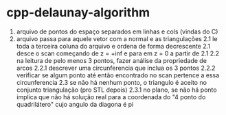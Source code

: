 # cpp-delaunay-algorithm

1. arquivo de pontos do espaço separados em linhas e cols (vindas do C)
2. arquivo passa para aquele vetor com a normal e as triangulações
  2.1 le toda a terceira coluna do arquivo e ordena de forma decrescente
  2.1 desce o scan começando de z = +inf e para em z = 0 a partir de 2.1
  2.2 na leitura de pelo menos 3 pontos, fazer análise da propriedade de arcos
    2.2.1 descrever uma circunferencia que inclua os 3 pontos
    2.2.2 verificar se algum ponto até então encontrado no scan pertence a essa circunferencia
  2.3 se não há nenhum ponto, o triangulo é aceito no conjunto triangulação (pro STL depois)
    2.3.1 no plano, se não há ponto implica que não há solução real para a coordenada do "4 ponto do quadrilátero" cujo angulo da diagona é pi